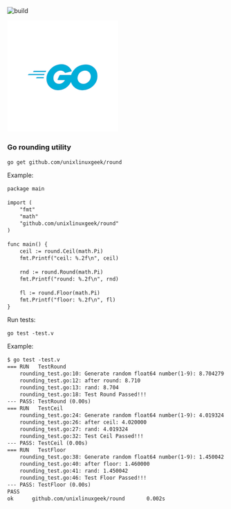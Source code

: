 ![build](https://github.com/github/docs/actions/workflows/main.yml/badge.svg)

![Go rounding utility](https://raw.githubusercontent.com/unixlinuxgeek/logos/main/256x256/go.png)

### Go rounding utility


```shell
go get github.com/unixlinuxgeek/round
```

Example:
```shell
package main

import (
	"fmt"
	"math"
	"github.com/unixlinuxgeek/round"
)

func main() {
	ceil := round.Ceil(math.Pi)
	fmt.Printf("ceil: %.2f\n", ceil)

	rnd := round.Round(math.Pi)
	fmt.Printf("round: %.2f\n", rnd)

	fl := round.Floor(math.Pi)
	fmt.Printf("floor: %.2f\n", fl)
}
```

Run tests:
```shell
go test -test.v
```

Example:
```shell
$ go test -test.v
=== RUN   TestRound
    rounding_test.go:10: Generate random float64 number(1-9): 8.704279
    rounding_test.go:12: after round: 8.710
    rounding_test.go:13: rand: 8.704
    rounding_test.go:18: Test Round Passed!!!
--- PASS: TestRound (0.00s)
=== RUN   TestCeil
    rounding_test.go:24: Generate random float64 number(1-9): 4.019324
    rounding_test.go:26: after ceil: 4.020000
    rounding_test.go:27: rand: 4.019324
    rounding_test.go:32: Test Ceil Passed!!!
--- PASS: TestCeil (0.00s)
=== RUN   TestFloor
    rounding_test.go:38: Generate random float64 number(1-9): 1.450042
    rounding_test.go:40: after floor: 1.460000
    rounding_test.go:41: rand: 1.450042
    rounding_test.go:46: Test Floor Passed!!!
--- PASS: TestFloor (0.00s)
PASS
ok      github.com/unixlinuxgeek/round       0.002s
```
